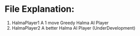 # File Explanation:

1. HalmaPlayer1 
A 1 move Greedy Halma AI Player
2. HalmaPlayer2
A better Halma AI Player (UnderDevelopment)